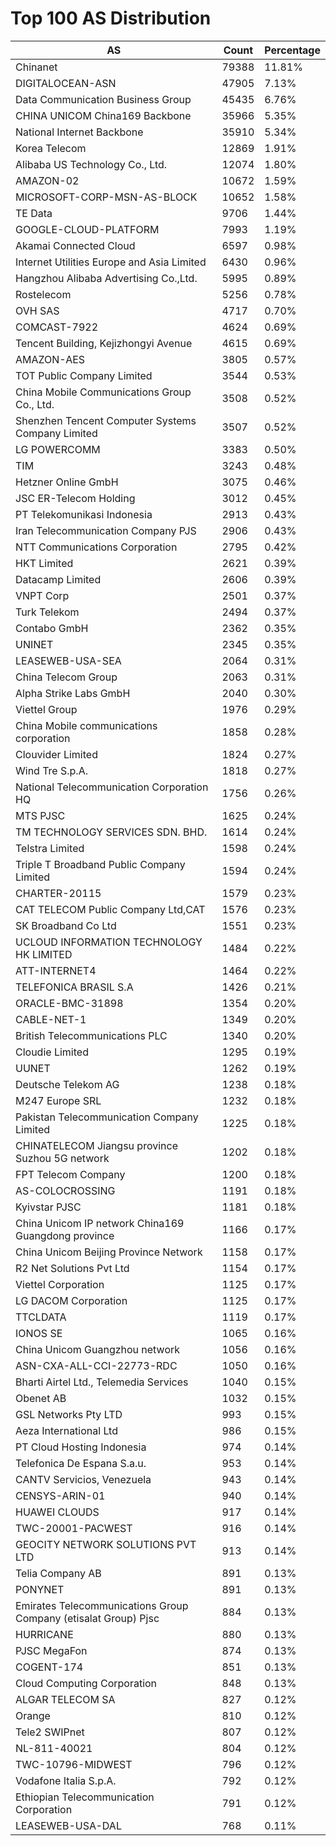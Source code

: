 # Top 100 AS Distribution
| AS | Count | Percentage |
|----|----|----|
| Chinanet | 79388 | 11.81% |
| DIGITALOCEAN-ASN | 47905 | 7.13% |
| Data Communication Business Group | 45435 | 6.76% |
| CHINA UNICOM China169 Backbone | 35966 | 5.35% |
| National Internet Backbone | 35910 | 5.34% |
| Korea Telecom | 12869 | 1.91% |
| Alibaba US Technology Co., Ltd. | 12074 | 1.80% |
| AMAZON-02 | 10672 | 1.59% |
| MICROSOFT-CORP-MSN-AS-BLOCK | 10652 | 1.58% |
| TE Data | 9706 | 1.44% |
| GOOGLE-CLOUD-PLATFORM | 7993 | 1.19% |
| Akamai Connected Cloud | 6597 | 0.98% |
| Internet Utilities Europe and Asia Limited | 6430 | 0.96% |
| Hangzhou Alibaba Advertising Co.,Ltd. | 5995 | 0.89% |
| Rostelecom | 5256 | 0.78% |
| OVH SAS | 4717 | 0.70% |
| COMCAST-7922 | 4624 | 0.69% |
| Tencent Building, Kejizhongyi Avenue | 4615 | 0.69% |
| AMAZON-AES | 3805 | 0.57% |
| TOT Public Company Limited | 3544 | 0.53% |
| China Mobile Communications Group Co., Ltd. | 3508 | 0.52% |
| Shenzhen Tencent Computer Systems Company Limited | 3507 | 0.52% |
| LG POWERCOMM | 3383 | 0.50% |
| TIM | 3243 | 0.48% |
| Hetzner Online GmbH | 3075 | 0.46% |
| JSC ER-Telecom Holding | 3012 | 0.45% |
| PT Telekomunikasi Indonesia | 2913 | 0.43% |
| Iran Telecommunication Company PJS | 2906 | 0.43% |
| NTT Communications Corporation | 2795 | 0.42% |
| HKT Limited | 2621 | 0.39% |
| Datacamp Limited | 2606 | 0.39% |
| VNPT Corp | 2501 | 0.37% |
| Turk Telekom | 2494 | 0.37% |
| Contabo GmbH | 2362 | 0.35% |
| UNINET | 2345 | 0.35% |
| LEASEWEB-USA-SEA | 2064 | 0.31% |
| China Telecom Group | 2063 | 0.31% |
| Alpha Strike Labs GmbH | 2040 | 0.30% |
| Viettel Group | 1976 | 0.29% |
| China Mobile communications corporation | 1858 | 0.28% |
| Clouvider Limited | 1824 | 0.27% |
| Wind Tre S.p.A. | 1818 | 0.27% |
| National Telecommunication Corporation HQ | 1756 | 0.26% |
| MTS PJSC | 1625 | 0.24% |
| TM TECHNOLOGY SERVICES SDN. BHD. | 1614 | 0.24% |
| Telstra Limited | 1598 | 0.24% |
| Triple T Broadband Public Company Limited | 1594 | 0.24% |
| CHARTER-20115 | 1579 | 0.23% |
| CAT TELECOM Public Company Ltd,CAT | 1576 | 0.23% |
| SK Broadband Co Ltd | 1551 | 0.23% |
| UCLOUD INFORMATION TECHNOLOGY HK LIMITED | 1484 | 0.22% |
| ATT-INTERNET4 | 1464 | 0.22% |
| TELEFONICA BRASIL S.A | 1426 | 0.21% |
| ORACLE-BMC-31898 | 1354 | 0.20% |
| CABLE-NET-1 | 1349 | 0.20% |
| British Telecommunications PLC | 1340 | 0.20% |
| Cloudie Limited | 1295 | 0.19% |
| UUNET | 1262 | 0.19% |
| Deutsche Telekom AG | 1238 | 0.18% |
| M247 Europe SRL | 1232 | 0.18% |
| Pakistan Telecommunication Company Limited | 1225 | 0.18% |
| CHINATELECOM Jiangsu province Suzhou 5G network | 1202 | 0.18% |
| FPT Telecom Company | 1200 | 0.18% |
| AS-COLOCROSSING | 1191 | 0.18% |
| Kyivstar PJSC | 1181 | 0.18% |
| China Unicom IP network China169 Guangdong province | 1166 | 0.17% |
| China Unicom Beijing Province Network | 1158 | 0.17% |
| R2 Net Solutions Pvt Ltd | 1154 | 0.17% |
| Viettel Corporation | 1125 | 0.17% |
| LG DACOM Corporation | 1125 | 0.17% |
| TTCLDATA | 1119 | 0.17% |
| IONOS SE | 1065 | 0.16% |
| China Unicom Guangzhou network | 1056 | 0.16% |
| ASN-CXA-ALL-CCI-22773-RDC | 1050 | 0.16% |
| Bharti Airtel Ltd., Telemedia Services | 1040 | 0.15% |
| Obenet AB | 1032 | 0.15% |
| GSL Networks Pty LTD | 993 | 0.15% |
| Aeza International Ltd | 986 | 0.15% |
| PT Cloud Hosting Indonesia | 974 | 0.14% |
| Telefonica De Espana S.a.u. | 953 | 0.14% |
| CANTV Servicios, Venezuela | 943 | 0.14% |
| CENSYS-ARIN-01 | 940 | 0.14% |
| HUAWEI CLOUDS | 917 | 0.14% |
| TWC-20001-PACWEST | 916 | 0.14% |
| GEOCITY NETWORK SOLUTIONS PVT LTD | 913 | 0.14% |
| Telia Company AB | 891 | 0.13% |
| PONYNET | 891 | 0.13% |
| Emirates Telecommunications Group Company (etisalat Group) Pjsc | 884 | 0.13% |
| HURRICANE | 880 | 0.13% |
| PJSC MegaFon | 874 | 0.13% |
| COGENT-174 | 851 | 0.13% |
| Cloud Computing Corporation | 848 | 0.13% |
| ALGAR TELECOM SA | 827 | 0.12% |
| Orange | 810 | 0.12% |
| Tele2 SWIPnet | 807 | 0.12% |
| NL-811-40021 | 804 | 0.12% |
| TWC-10796-MIDWEST | 796 | 0.12% |
| Vodafone Italia S.p.A. | 792 | 0.12% |
| Ethiopian Telecommunication Corporation | 791 | 0.12% |
| LEASEWEB-USA-DAL | 768 | 0.11% |
